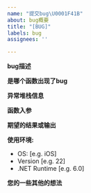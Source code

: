 ```yaml
---
name: "提交bug\U0001F41B"
about: bug概要
title: "[BUG]"
labels: bug
assignees: ''

---
```


**bug描述**

**是哪个函数出现了bug**


**异常堆栈信息**


**函数入参**


**期望的结果或输出**


**使用环境:**
 - OS: [e.g. iOS]
 - Version [e.g. 22]
 - .NET Runtime [e.g. 6.0]

**您的一些其他的想法**
